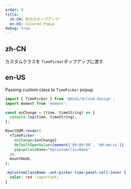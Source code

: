 ```yaml
---
order: 9
title:
  zh-CN: 色付きポップアップ
  en-US: Colored Popup
debug: true
---
```


## zh-CN

カスタムクラスを `TimePicker`ポップアップに渡す

## en-US

Passing custom class to `TimePicker` popup

```jsx
import { TimePicker } from '@didi/dcloud-design';
import moment from 'moment';

const onChange = (time, timeString) => {
  console.log(time, timeString);
};

ReactDOM.render(
  <TimePicker
    onChange={onChange}
    defaultOpenValue={moment('00:00:00', 'HH:mm:ss')}
    popupClassName="myCustomClassName"
  />,
  mountNode,
);
```

```css
.myCustomClassName .ant-picker-time-panel-cell-inner {
  color: red !important;
}
```

